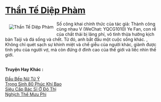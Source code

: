 <a href="https://truyentiki.com/than-te-diep-pham.33688/" title="Thần Tế Diệp Phàm"><h1>Thần Tế Diệp Phàm</h1></a><div style="display:table"><img align="right" style="float: left; padding: 10px;" src="https://truyentiki.com/a/img/str/src/33688.jpg" alt="Thần Tế Diệp Phàm">Số công khai chính thức của tác giả: Thành công cùng nhau V (WeChat: YQCG1010) Ye Fan, con rể của chất thải bị lãng phí, vô tình thừa hưởng kịch bản Taiji và đá sống và chết. Từ đó, anh bắt đầu một cuộc sống khác. , Không chỉ quét sạch sự khinh miệt và chế giễu của người khác, giành được tình yêu của người vợ, mà còn đứng ở đỉnh cao của thế giới và liếc nhìn thế giới.</div><p><br><b>Truyện Hay Khác :</b></p><a href="https://truyentiki.com/dau-bep-nu-tu-y.33687/" alt="Đầu Bếp Nữ Tử Ý">Đầu Bếp Nữ Tử Ý</a><br/><a href="https://truyentiki.wordpress.com/2020/06/08/trong-sinh-80-phuc-khi-bao/" alt="Trọng Sinh 80 Phúc Khí Bao">Trọng Sinh 80 Phúc Khí Bao</a><br/><a href="https://github.com/nownovels/top500/tree/master/truyenhay/33490/" alt="Siêu Cấp Bác Sĩ Ở Đô Thị">Siêu Cấp Bác Sĩ Ở Đô Thị</a><br/><a href="https://github.com/nownovels/top500/tree/master/truyenhay/33699/" alt="Nghịch Thế Mưu Phi">Nghịch Thế Mưu Phi</a><br/>